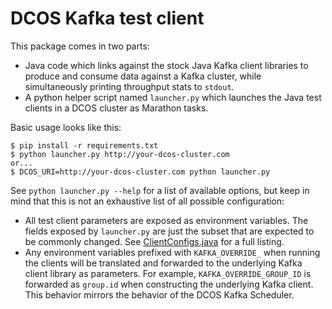 # DCOS Kafka test client

This package comes in two parts:
* Java code which links against the stock Java Kafka client libraries to produce and consume data against a Kafka cluster, while simultaneously printing throughput stats to `stdout`.
* A python helper script named `launcher.py` which launches the Java test clients in a DCOS cluster as Marathon tasks.

Basic usage looks like this:

```
$ pip install -r requirements.txt
$ python launcher.py http://your-dcos-cluster.com
or...
$ DCOS_URI=http://your-dcos-cluster.com python launcher.py
```

See `python launcher.py --help` for a list of available options, but keep in mind that this is not an exhaustive list of all possible configuration:
* All test client parameters are exposed as environment variables. The fields exposed by `launcher.py` are just the subset that are expected to be commonly changed. See [ClientConfigs.java](src/main/java/org/apache/mesos/kafka/testclient/ClientConfigs.java) for a full listing.
* Any environment variables prefixed with `KAFKA_OVERRIDE_` when running the clients will be translated and forwarded to the underlying Kafka client library as parameters. For example, `KAFKA_OVERRIDE_GROUP_ID` is forwarded as `group.id` when constructing the underlying Kafka client. This behavior mirrors the behavior of the DCOS Kafka Scheduler.
